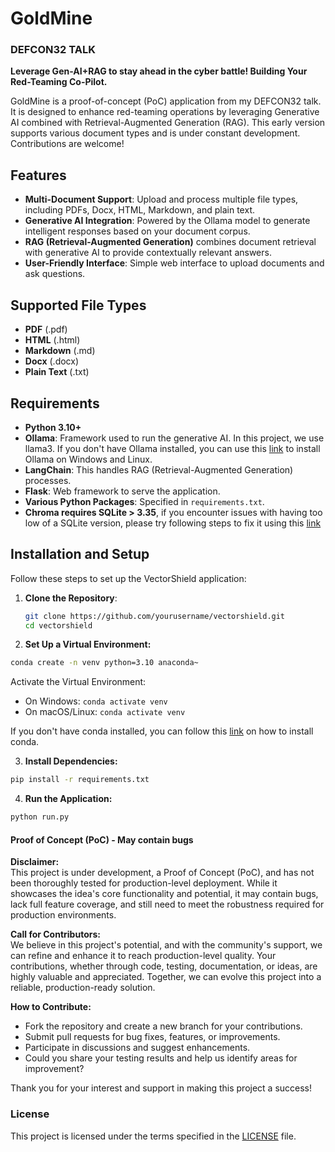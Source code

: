 # GoldMine

### DEFCON32 TALK
**Leverage Gen-AI+RAG to stay ahead in the cyber battle! Building Your Red-Teaming Co-Pilot.**

GoldMine is a proof-of-concept (PoC) application from my DEFCON32 talk. It is designed to enhance red-teaming operations by leveraging Generative AI combined with Retrieval-Augmented Generation (RAG). This early version supports various document types and is under constant development. Contributions are welcome!

## Features

- **Multi-Document Support**: Upload and process multiple file types, including PDFs, Docx, HTML, Markdown, and plain text.
- **Generative AI Integration**: Powered by the Ollama model to generate intelligent responses based on your document corpus.
- **RAG (Retrieval-Augmented Generation)** combines document retrieval with generative AI to provide contextually relevant answers.
- **User-Friendly Interface**: Simple web interface to upload documents and ask questions.

## Supported File Types

- **PDF** (.pdf)
- **HTML** (.html)
- **Markdown** (.md)
- **Docx** (.docx)
- **Plain Text** (.txt)

## Requirements

- **Python 3.10+**
- **Ollama**: Framework used to run the generative AI. In this project, we use llama3. If you don't have Ollama installed, you can use this [link](https://ollama.com/download) to install Ollama on Windows and Linux.
- **LangChain**: This handles RAG (Retrieval-Augmented Generation) processes.
- **Flask**: Web framework to serve the application.
- **Various Python Packages**: Specified in `requirements.txt`.
- **Chroma requires SQLite > 3.35**, if you encounter issues with having too low of a SQLite version, please try following steps to fix it using this [link](https://docs.trychroma.com/troubleshooting#sqlite)

## Installation and Setup

Follow these steps to set up the VectorShield application:

1. **Clone the Repository**:
   ```bash
   git clone https://github.com/yourusername/vectorshield.git
   cd vectorshield
   ```
2. **Set Up a Virtual Environment:**
  ```bash
  conda create -n venv python=3.10 anaconda~
  ```

Activate the Virtual Environment:
- On Windows: `conda activate venv`
- On macOS/Linux: `conda activate venv`

If you don't have conda installed, you can follow this [link](https://docs.conda.io/projects/conda/en/latest/user-guide/install/) on how to install conda.

3. **Install Dependencies:**
```bash
pip install -r requirements.txt
```
4. **Run the Application:**
```bash
python run.py
```

#### Proof of Concept (PoC) - May contain bugs

**Disclaimer:**  
This project is under development, a Proof of Concept (PoC), and has not been thoroughly tested for production-level deployment. While it showcases the idea's core functionality and potential, it may contain bugs, lack full feature coverage, and still need to meet the robustness required for production environments.

**Call for Contributors:**  
We believe in this project's potential, and with the community's support, we can refine and enhance it to reach production-level quality. Your contributions, whether through code, testing, documentation, or ideas, are highly valuable and appreciated. Together, we can evolve this project into a reliable, production-ready solution.

**How to Contribute:**
- Fork the repository and create a new branch for your contributions.
- Submit pull requests for bug fixes, features, or improvements.
- Participate in discussions and suggest enhancements.
- Could you share your testing results and help us identify areas for improvement?

Thank you for your interest and support in making this project a success!


### License
This project is licensed under the terms specified in the [LICENSE](https://github.com/bayegaspard/VectorShield/blob/main/LICENSE)
 file.


